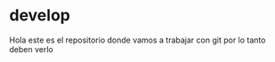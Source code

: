 # develop

 Hola este es el repositorio donde vamos a  trabajar con git por lo tanto deben verlo 
 
